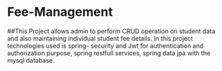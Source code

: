 # Fee-Management
##This Project allows admin to perform CRUD operation on student data and also 
             maintaining individual student fee details. In this project technologies used is spring- 
             security and Jwt for authentication and authorization purpose, spring restfull services, 
            spring data jpa with the mysql database.

